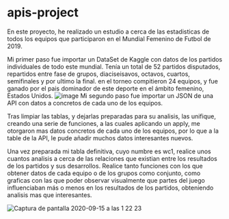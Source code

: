 # apis-project
En este proyecto, he realizado un estudio a cerca de las estadisticas de todos los equipos que participaron en el Mundial Femenino de Futbol de 2019. 

Mi primer paso fue importar un DataSet de Kaggle con datos de los partidos individuales de todo este mundial. Tenía un total de 52 partidos disputados, repartidos entre fase de grupos, diaciseisavos, octavos, cuartos, semifinales y por ultimo la final. en el torneo compitieron 24 equipos, y fue ganado por el pais dominador de este deporte en el ámbito femenino, Estados Unidos. 
![image](https://user-images.githubusercontent.com/69120593/93186472-f80f3280-f73e-11ea-822d-0e561bdc349c.png)
Mi segundo paso fue importar un JSON de una API con datos a concretos de cada uno de los equipos.

Tras limpiar las tablas, y dejarlas preparadas para su analisis, las unifique, creando una serie de funciones, a las cuales aplicando un apply, me otorgaron mas datos concretos de cada uno de los equipos, por lo que a la table de la API, le pude añadir muchos datos interesantes nuevos.

Una vez preparada mi tabla definitiva, cuyo numbre es wc1, realice unos cuantos analisis a cerca de las relaciones que existian entre los resultados de los partidos y sus desarrollos. Realice tanto funciones con los que obtener datos de cada equipo o de los grupos como conjunto, como graficas con las que poder observar visualmente que partes del juego influenciaban más o menos en los resultados de los partidos, obteniendo analisis mas que interesantes.

![Captura de pantalla 2020-09-15 a las 1 22 23](https://user-images.githubusercontent.com/69120593/93147588-f53a2080-f6f1-11ea-9e0c-c9cee3d637b5.png)
